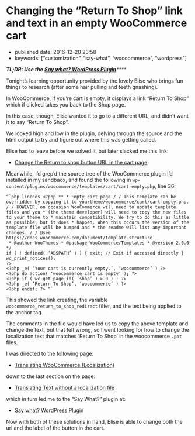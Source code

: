 # Changing the “Return To Shop” link and text in an empty WooCommerce cart

* published date: 2016-12-20 23:58
* keywords: \[“customization”, “say-what”, “woocommerce”, “wordpress”\]

_**TL;DR: Use  the**_ [_**Say what? WordPress Plugin**_](https://wordpress.org/plugins/say-what/)_\*\*\*\*_

Tonight’s learning opportunity provided by the lovely Elise who brings fun things to research \(after some hair pulling and teeth gnashing\).

In WooCommerce, if you’re cart is empty, it displays a link “Return To Shop” which if clicked takes you back to the Shop page.

In this case, though, Elise wanted it to go to a different URL, and didn’t want it to say “Return To Shop”.

We looked high and low in the plugin, delving through the source and the html output to try and figure out where this was getting called.

Elise had to leave before we solved it, but later slacked me this link:

* [Change the Return to shop button URL in the cart page](https://nicola.blog/2015/07/20/change-the-return-to-shop-button-url-in-the-cart-page/)

Meanwhile, I’d grep’d the source tree of the WooCommerce plugin I’d installed in my sandbaox, and found the following in `wp-content/plugins/woocommerce/templates/cart/cart-empty.php`, line 36:

```text
“`php linenos <?php ** * Empty cart page / / This template can be overridden by copying it to yourtheme/woocommerce/cart/cart-empty.php. / / HOWEVER, on occasion WooCommerce will need to update template files and you * (the theme developer) will need to copy the new files to your theme to * maintain compatibility. We try to do this as little as possible, but it does * happen. When this occurs the version of the template file will be bumped and * the readme will list any important changes. / / @see 
https://docs.woocommerce.com/document/template-structure
 * @author WooThemes * @package WooCommerce/Templates * @version 2.0.0 */
if ( ! defined( ‘ABSPATH’ ) ) { exit; // Exit if accessed directly }
wc_print_notices();
?>
<?php _e( ‘Your cart is currently empty.’, ‘woocommerce’ ) ?>
<?php do_action( ‘woocommerce_cart_is_empty’ ); ?>
<?php if ( wc_get_page_id( ‘shop’ ) > 0 ) : ?>
<?php _e( ‘Return To Shop’, ‘woocommerce’ ) ?>
<?php endif; ?> “`
```

This showed the link creating, the variable `woocommerce_return_to_shop_redirect` filter, and the text being applied to the anchor tag.

The comments in the file would have led us to copy the above template and change the text, but that felt wrong, so I went looking for how to change the localization text that matches ‘Return To Shop’ in the woocommerce `.pot` files.

I was directed to the following page:

* [Translating WooCommerce \(Localization\)](https://docs.woocommerce.com/document/woocommerce-localization/)

down to the last section on the page:

* [Translating Text without a localization file](https://docs.woocommerce.com/document/woocommerce-localization/#section-6)

which in turn led me to the “Say What?” plugin at:

* [Say what? WordPress Plugin](https://wordpress.org/plugins/say-what/)

Now with both of these solutions in hand, Elise is able to change both the url and the label of the button in the cart.

